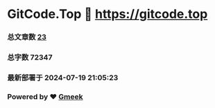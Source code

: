 # GitCode.Top :link: https://gitcode.top 
### 总文章数 [23](https://gitcode.top/tag.html) 
### 总字数 72347 
### 最新部署于 2024-07-19 21:05:23 
### Powered by :heart: [Gmeek](https://github.com/Meekdai/Gmeek)
